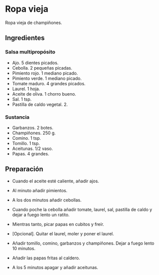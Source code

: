# Ropa vieja

Ropa vieja de champiñones.


## Ingredientes

### Salsa multipropósito

- Ajo. 5 dientes picados.
- Cebolla. 2 pequeñas picadas.
- Pimiento rojo. 1 mediano picado.
- Pimiento verde. 1 mediano picado.
- Tomate maduro. 4 grandes picados.
- Laurel. 1 hoja.
- Aceite de oliva. 1 chorro bueno.
- Sal. 1 tsp.
- Pastilla de caldo vegetal. 2.

### Sustancia

- Garbanzos. 2 botes.
- Champiñones. 250 g.
- Comino. 1 tsp.
- Tomillo. 1 tsp.
- Aceitunas. 1/2 vaso.
- Papas. 4 grandes.
 

## Preparación

- Cuando el aceite esté caliente, añadir ajos.

- Al minuto añadir pimientos.

- A los dos minutos añadir cebollas.

- Cuando poche la cebolla añadir tomate, laurel, sal, pastilla de caldo y dejar a fuego lento un ratito.

- Mientras tanto, picar papas en cubitos y freír.

- [Opcional]. Quitar el laurel, moler y poner el laurel.

- Añadir tomillo, comino, garbanzos y champiñones. Dejar a fuego lento 10 minutos.

- Añadir las papas fritas al caldero.

- A los 5 minutos apagar y añadir aceitunas.
